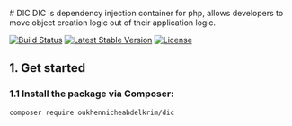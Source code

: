 ﻿﻿# DIC
DIC is dependency injection container for php, allows developers to move object creation logic out of their application logic.

[![Build Status](https://travis-ci.org/oukhennicheabdelkrim/DIC.svg?branch=master)](https://travis-ci.org/oukhennicheabdelkrim/DIC)
[![Latest Stable Version](https://poser.pugx.org/oukhennicheabdelkrim/dic/v/stable)](https://packagist.org/packages/oukhennicheabdelkrim/dic)
[![License](https://poser.pugx.org/oukhennicheabdelkrim/dic/license)](https://packagist.org/packages/oukhennicheabdelkrim/dic)
## 1. Get started 

### 1.1 Install the package via Composer:

```
composer require oukhennicheabdelkrim/dic
````




